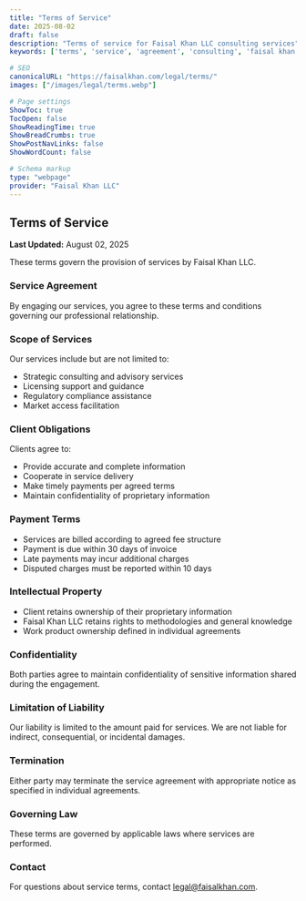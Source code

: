 ```yaml
---
title: "Terms of Service"
date: 2025-08-02
draft: false
description: "Terms of service for Faisal Khan LLC consulting services"
keywords: ['terms', 'service', 'agreement', 'consulting', 'faisal khan']

# SEO
canonicalURL: "https://faisalkhan.com/legal/terms/"
images: ["/images/legal/terms.webp"]

# Page settings
ShowToc: true
TocOpen: false
ShowReadingTime: true
ShowBreadCrumbs: true
ShowPostNavLinks: false
ShowWordCount: false

# Schema markup
type: "webpage"
provider: "Faisal Khan LLC"
---
```


## Terms of Service

**Last Updated:** August 02, 2025

These terms govern the provision of services by Faisal Khan LLC.

### Service Agreement

By engaging our services, you agree to these terms and conditions governing our professional relationship.

### Scope of Services

Our services include but are not limited to:
- Strategic consulting and advisory services
- Licensing support and guidance
- Regulatory compliance assistance
- Market access facilitation

### Client Obligations

Clients agree to:
- Provide accurate and complete information
- Cooperate in service delivery
- Make timely payments per agreed terms
- Maintain confidentiality of proprietary information

### Payment Terms

- Services are billed according to agreed fee structure
- Payment is due within 30 days of invoice
- Late payments may incur additional charges
- Disputed charges must be reported within 10 days

### Intellectual Property

- Client retains ownership of their proprietary information
- Faisal Khan LLC retains rights to methodologies and general knowledge
- Work product ownership defined in individual agreements

### Confidentiality

Both parties agree to maintain confidentiality of sensitive information shared during the engagement.

### Limitation of Liability

Our liability is limited to the amount paid for services. We are not liable for indirect, consequential, or incidental damages.

### Termination

Either party may terminate the service agreement with appropriate notice as specified in individual agreements.

### Governing Law

These terms are governed by applicable laws where services are performed.

### Contact

For questions about service terms, contact [legal@faisalkhan.com](mailto:legal@faisalkhan.com).
